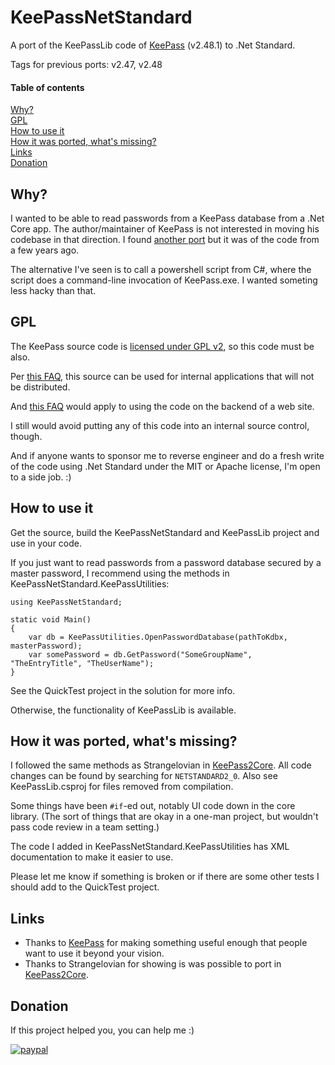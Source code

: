 # KeePassNetStandard

A port of the KeePassLib code of [KeePass](https://keepass.info) (v2.48.1) to .Net Standard.

Tags for previous ports: v2.47, v2.48

#### Table of contents
[Why?](#h01)<br>
[GPL](#h02)<br>
[How to use it](#h03)<br>
[How it was ported, what's missing?](#h04)<br>
[Links](#h05)<br>
[Donation](#h06)<br>

## Why?
<a name="h01" />

I wanted to be able to read passwords from a KeePass database from a .Net Core app.
The author/maintainer of KeePass is not interested in moving his codebase in that direction.
I found [another port](https://github.com/Strangelovian/KeePass2Core) but it was of the code from a few years ago.

The alternative I've seen is to call a powershell script from C#, where the script does a command-line invocation of KeePass.exe.
I wanted someting less hacky than that.

## GPL
<a name="h02" />

The KeePass source code is [licensed under GPL v2](https://keepass.info/help/v2/license.html), so this code must be also.

Per [this FAQ](https://www.gnu.org/licenses/gpl-faq.html#InternalDistribution),
this source can be used for internal applications that will not be distributed.

And [this FAQ](https://www.gnu.org/licenses/gpl-faq.html#UnreleasedMods)
would apply to using the code on the backend of a web site.

I still would avoid putting any of this code into an internal source control, though.

And if anyone wants to sponsor me to reverse engineer and do a fresh write of the code using .Net Standard under the MIT or Apache license, I'm open to a side job. :)

## How to use it
<a name="h03" />

Get the source, build the KeePassNetStandard and KeePassLib project and use in your code.

If you just want to read passwords from a password database secured by a master password,
I recommend using the methods in KeePassNetStandard.KeePassUtilities:

```
using KeePassNetStandard;

static void Main()
{
    var db = KeePassUtilities.OpenPasswordDatabase(pathToKdbx, masterPassword);
    var somePassword = db.GetPassword("SomeGroupName", "TheEntryTitle", "TheUserName");
}
```

See the QuickTest project in the solution for more info.

Otherwise, the functionality of KeePassLib is available.

## How it was ported, what's missing?
<a name="h04" />

I followed the same methods as Strangelovian in [KeePass2Core](https://github.com/Strangelovian/KeePass2Core).
All code changes can be found by searching for `NETSTANDARD2_0`.
Also see KeePassLib.csproj for files removed from compilation.

Some things have been `#if`-ed out, notably UI code down in the core library. 
(The sort of things that are okay in a one-man project, but wouldn't pass code review in a team setting.)

The code I added in KeePassNetStandard.KeePassUtilities has XML documentation to make it easier to use.

Please let me know if something is broken or if there are some other tests I should add to the QuickTest project.

## Links
<a name="h05" />

- Thanks to [KeePass](https://keepass.info) for making something useful enough that people want to use it beyond your vision.
- Thanks to Strangelovian for showing is was possible to port in [KeePass2Core](https://github.com/Strangelovian/KeePass2Core).

## Donation
<a name="h06" />

If this project helped you, you can help me :) 

[![paypal](https://www.paypalobjects.com/en_US/i/btn/btn_donate_SM.gif)](https://www.paypal.com/cgi-bin/webscr?cmd=_donations&business=XE5JR3FR458ZE&currency_code=USD)
